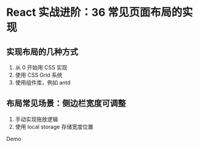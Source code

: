 # React 实战进阶：36 常见页面布局的实现

## 实现布局的几种方式

1. 从 0 开始用 CSS 实现
2. 使用 CSS Grid 系统
3. 使用组件库，例如 antd



## 布局常见场景：侧边栏宽度可调整

1. 手动实现拖放逻辑
2. 使用 local storage 存储宽度位置


Demo
